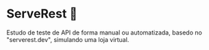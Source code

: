 # ServeRest 🐝
Estudo de teste de API de forma manual ou automatizada, basedo no "serverest.dev", simulando uma loja virtual.
